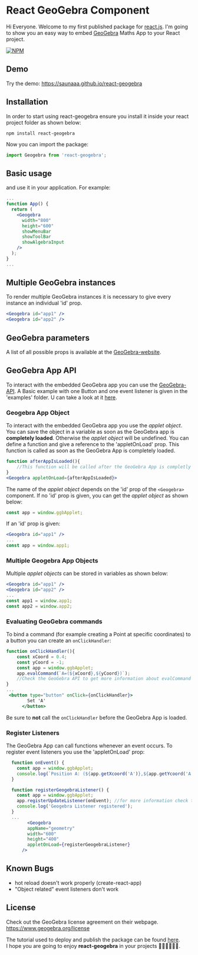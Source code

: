 # React GeoGebra Component

Hi Everyone. Welcome to my first published package for [react.js](https://reactjs.org/).
I'm going to show you an easy way to embed [GeoGebra](https://www.geogebra.org/) Maths App to your React project.

[![NPM](https://nodei.co/npm/react-geogebra.png?compact=true)](https://nodei.co/npm/react-geogebra/)

## Demo

Try the demo: https://saunaaa.github.io/react-geogebra

## Installation

In order to start using react-geogebra ensure you install it inside your react project folder as shown below:

```
npm install react-geogebra
```

Now you can import the package:

```jsx
import Geogebra from 'react-geogebra';
```

## Basic usage

and use it in your application. For example:

```jsx
...
function App() {
  return (
    <Geogebra
      width="800"
      height="600"
      showMenuBar
      showToolBar
      showAlgebraInput
    />
  );
}
...
```

## Multiple GeoGebra instances

To render multiple GeoGebra instances it is necessary to give every instance an individual 'id' prop.

```jsx
<Geogebra id="app1" />
<Geogebra id="app2" />
```

## GeoGebra parameters

A list of all possible props is available at the [GeoGebra-website](https://wiki.geogebra.org/en/Reference:GeoGebra_App_Parameters).

## GeoGebra App API

To interact with the embedded GeoGebra app you can use the [GeoGebra-API](https://wiki.geogebra.org/en/Reference:GeoGebra_Apps_API).
A Basic example with one Button and one event listener is given in the 'examples' folder. U can take a look at it [here](https://saunaaa.github.io/react-geogebra).

### Geogebra App Object

To interact with the embedded GeoGebra app you use the _applet object_.
You can save the object in a variable as soon as the GeoGebra app is **completely loaded**.
Otherwise the _applet object_ will be undefined.
You can define a function and give a reference to the 'appletOnLoad' prop. This function is called as soon as the GeoGebra App is completely loaded.

```jsx
function afterAppIsLoaded(){
    //This function will be called after the GeoGebra App is completly loaded.
}
<Geogebra appletOnLoad={afterAppIsLoaded}>
```

The name of the _applet object_ depends on the 'id' prop of the `<Geogebra>` component.
If no 'id' prop is given, you can get the _applet object_ as shown below:

```jsx
const app = window.ggbApplet;
```

If an 'id' prop is given:

```jsx
<Geogebra id="app1" />
...
const app = window.app1;
```

### Multiple Geogebra App Objects

Multiple _applet objects_ can be stored in variables as shown below:

```jsx
<Geogebra id="app1" />
<Geogebra id="app2" />
...
const app1 = window.app1;
const app2 = window.app2;
```

### Evaluating GeoGebra commands

To bind a command (for example creating a Point at specific coordinates) to a button you can create an `onClickHandler`:

```jsx
function onClickHandler(){
    const xCoord = 0.4;
    const yCoord = -1;
    const app = window.ggbApplet;
    app.evalCommand(`A=(${xCoord},${yCoord})`);
    //Check the GeoGebra API to get more information about evalCommand
}
...
 <button type="button" onClick={onClickHandler}>
        Set 'A'
      </button>
```

Be sure to **not** call the `onClickHandler` before the GeoGebra App is loaded.

### Register Listeners

The GeoGebra App can call functions whenever an event occurs. To register event listeners you use the 'appletOnLoad' prop:

```jsx
  function onEvent() {
    const app = window.ggbApplet;
    console.log(`Position A: (${app.getXcoord('A')},${app.getYcoord('A')})`);
  }

  function registerGeogebraListener() {
    const app = window.ggbApplet;
    app.registerUpdateListener(onEvent); //for more information check the GeoGebra API
    console.log('Geogebra Listener registered');
  }
  ...
        <Geogebra
        appName="geometry"
        width="600"
        height="400"
        appletOnLoad={registerGeogebraListener}
      />
```

## Known Bugs

- hot reload doesn't work properly (create-react-app)
- "Object related" event listeners don't work

## License
Check out the GeoGebra license agreement on their webpage. <br>
https://www.geogebra.org/license

The tutorial used to deploy and publish the package can be found [here](https://medium.com/dailyjs/building-a-react-component-with-webpack-publish-to-npm-deploy-to-github-guide-6927f60b3220). <br>
I hope you are going to enjoy **react-geogebra** in your projects 👩‍💻👨‍💻🧑‍💻.
